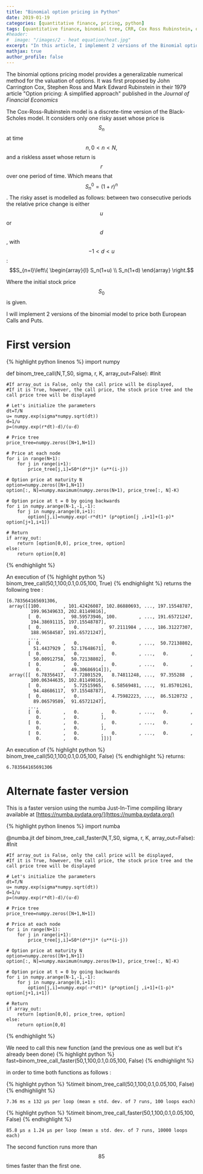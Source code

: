 ```yaml
---
title: "Binomial option pricing in Python"
date: 2019-01-19
categories: [quantitative finance, pricing, python]
tags: [quantitative finance, binomial tree, CRR, Cox Ross Rubinstein, options, option pricing, python]
#header:
#  image: "/images/2 - heat equation/heat.jpg"
excerpt: "In this article, I implement 2 versions of the Binomial option pricing model in Python"
mathjax: true
author_profile: false
---
```

The binomial options pricing model provides a generalizable numerical method for the valuation of options. It was first proposed by John Carrington Cox, Stephen Ross and Mark Edward Rubinstein in their 1979 article "Option pricing: A simplified approach" published in the *Journal of Financial Economics*

The Cox-Ross-Rubinstein model is a discrete-time version of the Black-Scholes model. It considers only one risky asset whose price is $$S_n$$ at time $$n, 0 < n < N,$$ and a riskless asset whose return is $$г$$ over one period of time. Which means that $$S^0_n=(1+r)^n$$. The risky asset is modelled as follows: between two consecutive periods the relative price change is either $$u$$ or $$d$$, with $$-1 < d < u$$ :
$$S_{n+l}\left\{ \begin{array}{l}
S_n(1+u) \\
S_n(1+d) \end{array}
\right.$$

Where the initial stock price $$S_0$$ is given.

I will implement 2 versions of the binomial model to price both European Calls and Puts.

# First version

{% highlight python linenos %}
import numpy

def binom_tree_call(N,T,S0, sigma, r, K, array_out=False):
    #Init

    #If array_out is False, only the call price will be displayed,
    #If it is True, however, the call price, the stock price tree and the call price tree will be displayed

    # Let's initialize the parameters
    dt=T/N
    u= numpy.exp(sigma*numpy.sqrt(dt))
    d=1/u
    p=(numpy.exp(r*dt)-d)/(u-d)

    # Price tree
    price_tree=numpy.zeros([N+1,N+1])

    # Price at each node
    for i in range(N+1):
        for j in range(i+1):
            price_tree[j,i]=S0*(d**j)* (u**(i-j))

    # Option price at maturity N
    option=numpy.zeros([N+1,N+1])
    option[:, N]=numpy.maximum(numpy.zeros(N+1), price_tree[:, N]-K)

    # Option price at t = 0 by going backwards
    for i in numpy.arange(N-1,-1,-1):
        for j in numpy.arange(0,i+1):
            option[j,i]=numpy.exp(-r*dt)* (p*option[j ,i+1]+(1-p)* option[j+1,i+1])

    # Return
    if array_out:
        return [option[0,0], price_tree, option]
    else:
        return option[0,0]
{% endhighlight %}

An execution of
{% highlight python %}
binom_tree_call(50,1,100,0.1,0.05,100, True)
{% endhighlight %}
returns the following tree :
````
[6.783564165691306,
 array([[100.        , 101.42426087, 102.86880693, ..., 197.15548787,
         199.96349633, 202.81149816],
        [  0.        ,  98.59573946, 100.        , ..., 191.65721247,
         194.38691115, 197.15548787],
        [  0.        ,   0.        ,  97.2111984 , ..., 186.31227307,
         188.96584587, 191.65721247],
        ...,
        [  0.        ,   0.        ,   0.        , ...,  50.72138802,
          51.4437929 ,  52.17648671],
        [  0.        ,   0.        ,   0.        , ...,   0.        ,
          50.00912758,  50.72138802],
        [  0.        ,   0.        ,   0.        , ...,   0.        ,
           0.        ,  49.30686914]]),
 array([[  6.78356417,   7.72801529,   8.74811248, ...,  97.355288  ,
         100.06344635, 102.81149816],
        [  0.        ,   5.72515965,   6.58569481, ...,  91.85701261,
          94.48686117,  97.15548787],
        [  0.        ,   0.        ,   4.75982223, ...,  86.5120732 ,
          89.06579589,  91.65721247],
        ...,
        [  0.        ,   0.        ,   0.        , ...,   0.        ,
           0.        ,   0.        ],
        [  0.        ,   0.        ,   0.        , ...,   0.        ,
           0.        ,   0.        ],
        [  0.        ,   0.        ,   0.        , ...,   0.        ,
           0.        ,   0.        ]])]

````
An execution of
{% highlight python %}
binom_tree_call(50,1,100,0.1,0.05,100, False)
{% endhighlight %}
returns:

````
6.783564165691306
````

# Alternate faster version

This is a faster version using the numba Just-In-Time compiling library available at
[https://numba.pydata.org/](https://numba.pydata.org/)


{% highlight python linenos %}
import numba

@numba.jit
def binom_tree_call_faster(N,T,S0, sigma, r, K, array_out=False):
    #Init

    #If array_out is False, only the call price will be displayed,
    #If it is True, however, the call price, the stock price tree and the call price tree will be displayed

    # Let's initialize the parameters
    dt=T/N
    u= numpy.exp(sigma*numpy.sqrt(dt))
    d=1/u
    p=(numpy.exp(r*dt)-d)/(u-d)

    # Price tree
    price_tree=numpy.zeros([N+1,N+1])

    # Price at each node
    for i in range(N+1):
        for j in range(i+1):
            price_tree[j,i]=S0*(d**j)* (u**(i-j))

    # Option price at maturity N
    option=numpy.zeros([N+1,N+1])
    option[:, N]=numpy.maximum(numpy.zeros(N+1), price_tree[:, N]-K)

    # Option price at t = 0 by going backwards
    for i in numpy.arange(N-1,-1,-1):
        for j in numpy.arange(0,i+1):
            option[j,i]=numpy.exp(-r*dt)* (p*option[j ,i+1]+(1-p)* option[j+1,i+1])

    # Return
    if array_out:
        return [option[0,0], price_tree, option]
    else:
        return option[0,0]
{% endhighlight %}

We need to call this new function (and the previous one as well but it's already been done)
{% highlight python %}
fast=binom_tree_call_faster(50,1,100,0.1,0.05,100, False)
{% endhighlight %}

in order to time both functions as follows :

{% highlight python %}
%timeit binom_tree_call(50,1,100,0.1,0.05,100, False)
{% endhighlight %}
````
7.36 ms ± 132 µs per loop (mean ± std. dev. of 7 runs, 100 loops each)
````

{% highlight python %}
%timeit binom_tree_call_faster(50,1,100,0.1,0.05,100, False)
{% endhighlight %}
````
85.8 µs ± 1.24 µs per loop (mean ± std. dev. of 7 runs, 10000 loops each)
````

The second function runs more than $$85$$ times faster than the first one.
